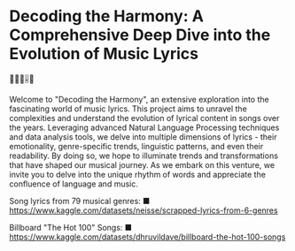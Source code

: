 # Decoding the Harmony: A Comprehensive Deep Dive into the Evolution of Music Lyrics
:musical_note::musical_score::notes::level_slider::microphone:

Welcome to "Decoding the Harmony", an extensive exploration into the fascinating world of music lyrics. This project aims to unravel the complexities and understand the evolution of lyrical content in songs over the years. Leveraging advanced Natural Language Processing techniques and data analysis tools, we delve into multiple dimensions of lyrics - their emotionality, genre-specific trends, linguistic patterns, and even their readability. By doing so, we hope to illuminate trends and transformations that have shaped our musical journey. As we embark on this venture, we invite you to delve into the unique rhythm of words and appreciate the confluence of language and music.

Song lyrics from 79 musical genres:
■ https://www.kaggle.com/datasets/neisse/scrapped-lyrics-from-6-genres 

Billboard "The Hot 100" Songs:
■ https://www.kaggle.com/datasets/dhruvildave/billboard-the-hot-100-songs
